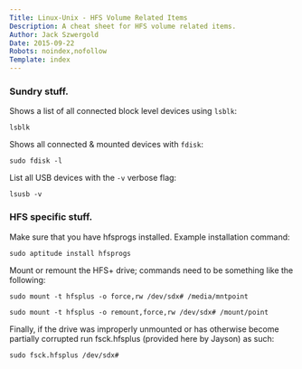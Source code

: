 ```yaml
---
Title: Linux-Unix - HFS Volume Related Items
Description: A cheat sheet for HFS volume related items.
Author: Jack Szwergold
Date: 2015-09-22
Robots: noindex,nofollow
Template: index
---
```


### Sundry stuff.

Shows a list of all connected block level devices using `lsblk`:

    lsblk

Shows all connected & mounted devices with `fdisk`:

    sudo fdisk -l

List all USB devices with the `-v` verbose flag:

    lsusb -v

### HFS specific stuff.

Make sure that you have hfsprogs installed. Example installation command:

    sudo aptitude install hfsprogs

Mount or remount the HFS+ drive; commands need to be something like the following:

    sudo mount -t hfsplus -o force,rw /dev/sdx# /media/mntpoint

    sudo mount -t hfsplus -o remount,force,rw /dev/sdx# /mount/point

Finally, if the drive was improperly unmounted or has otherwise become partially corrupted run fsck.hfsplus (provided here by Jayson) as such:

    sudo fsck.hfsplus /dev/sdx#
